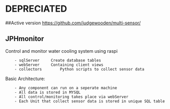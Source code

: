 
# DEPRECIATED
##Active version https://github.com/judgewooden/multi-sensor/

JPHmonitor
----------

Control and monitor water cooling system using raspi

		- sqlServer		Create database tables
		- webServer		Containing client views
		- collectors		Python scripts to collect sensor data

Basic Architecture:

	 	- Any component can run on a seperate machine
	 	- All data is stored in MYSQL
	 	- All control/monitoring takes place via webServer
		- Each Unit that collect sensor data is stored in unique SQL table
